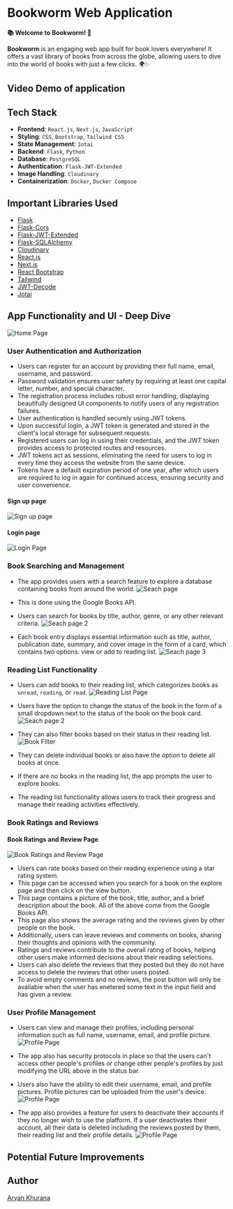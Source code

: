 # Bookworm Web Application

**📚 Welcome to Bookworm! 📖**

**Bookworm** is an engaging web app built for book lovers everywhere! It offers a vast library of books from across the globe, allowing users to dive into the world of books with just a few clicks. 🌍✨

## Video Demo of application

## Tech Stack

- **Frontend**: `React.js`, `Next.js`, `JavaScript`
- **Styling**: `CSS`, `Bootstrap`, `Tailwind CSS`
- **State Management**: `Jotai`
- **Backend**: `Flask`, `Python`
- **Database**: `PostgreSQL`
- **Authentication**: `Flask-JWT-Extended`
- **Image Handling**: `Cloudinary`
- **Containerization**: `Docker`, `Docker Compose`

## Important Libraries Used

- [Flask](https://flask.palletsprojects.com/en/2.2.x/)
- [Flask-Cors](https://flask-cors.readthedocs.io/en/latest/)
- [Flask-JWT-Extended](https://flask-jwt-extended.readthedocs.io/en/stable/)
- [Flask-SQLAlchemy](https://flask-sqlalchemy.palletsprojects.com/en/2.x/)
- [Cloudinary](https://cloudinary.com/documentation)
- [React.js](https://reactjs.org/docs/getting-started.html)
- [Next.js](https://nextjs.org/docs)
- [React Bootstrap](https://react-bootstrap.github.io/)
- [Tailwind](https://tailwindcss.com/docs/installation)
- [JWT-Decode](https://www.npmjs.com/package/jwt-decode)
- [Jotai](https://jotai.org/docs/introduction)

## App Functionality and UI - Deep Dive

![Home Page](./assets/home-page.png)

### User Authentication and Authorization

- Users can register for an account by providing their full name, email, username, and password.
- Password validation ensures user safety by requiring at least one capital letter, number, and special character.
- The registration process includes robust error handling, displaying beautifully designed UI components to notify users of any registration failures.
- User authentication is handled securely using JWT tokens.
- Upon successful login, a JWT token is generated and stored in the client's local storage for subsequent requests.
- Registered users can log in using their credentials, and the JWT token provides access to protected routes and resources.
- JWT tokens act as sessions, eliminating the need for users to log in every time they access the website from the same device.
- Tokens have a default expiration period of one year, after which users are required to log in again for continued access, ensuring security and user convenience.

#### Sign up page

![Sign up page](./assets/sign-up-page.png)

#### Login page

![Login Page](./assets/login-page.png)

### Book Searching and Management

- The app provides users with a search feature to explore a database containing books from around the world.
![Seach page](./assets/explore-page.png)

- This is done using the Google Books API.
- Users can search for books by title, author, genre, or any other relevant criteria.
![Seach page 2](./assets/explore-page-2.png)

- Each book entry displays essential information such as title, author, publication date, summary, and cover image in the form of a card, which contains two options: view or add to reading list.
![Seach page 3](./assets/explore-page-3.png)

### Reading List Functionality

- Users can add books to their reading list, which categorizes books as `unread`, `reading`, or `read`.
![Reading List Page](./assets/reading-list-page.png)

- Users have the option to change the status of the book in the form of a small dropdown next to the status of the book on the book card.
![Seach page 2](./assets/book-status-dropdown.png)

- They can also filter books based on their status in their reading list.
![Book Filter](./assets/reading-list-filter-dropdown.png)

- They can delete individual books or also have the option to delete all books at once.
- If there are no books in the reading list, the app prompts the user to explore books.
- The reading list functionality allows users to track their progress and manage their reading activities effectively.

### Book Ratings and Reviews

#### Book Ratings and Review Page
![Book Ratings and Review Page](./assets/book-page-4.png)

- Users can rate books based on their reading experience using a star rating system.
- This page can be accessed when you search for a book on the explore page and then click on the view button. 
- This page contains a picture of the book, title, author, and a brief description about the book. All of the above come from the Google Books API.
- This page also shows the average rating and the reviews given by other people on the book.
- Additionally, users can leave reviews and comments on books, sharing their thoughts and opinions with the community.
- Ratings and reviews contribute to the overall rating of books, helping other users make informed decisions about their reading selections.
- Users can also delete the reviews that they posted but they do not have access to delete the reviews that other users posted.
- To avoid empty comments and no reviews, the post button will only be available when the user has enetered some text in the input field and has given a review.

### User Profile Management

- Users can view and manage their profiles, including personal information such as full name, username, email, and profile picture.
![Profile Page](./assets/profile-page-3.png)

- The app also has security protocols in place so that the users can't access other people's profiles or change other people's profiles by just modifying the URL above in the status bar.

- Users also have the ability to edit their username, email, and profile pictures. Profile pictures can be uploaded from the user's device.
![Profile Page](./assets/profile-page-2.png)

- The app also provides a feature for users to deactivate their accounts if they no longer wish to use the platform. If a user deactivates their account, all their data is deleted including the reviews posted by them, their reading list and their profile details.
![Profile Page](./assets/deactivate.png)

## Potential Future Improvements

## Author
[Aryan Khurana](https://github.com/AryanK1511)